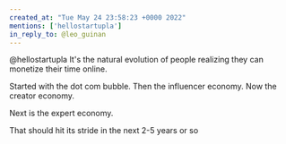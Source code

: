 ```yaml
---
created_at: "Tue May 24 23:58:23 +0000 2022"
mentions: ['hellostartupla']
in_reply_to: @leo_guinan
---
```


@hellostartupla It's the natural evolution of people realizing they can monetize their time online.

Started with the dot com bubble. Then the influencer economy. Now the creator economy. 

Next is the expert economy.  

That should hit its stride in the next 2-5 years or so